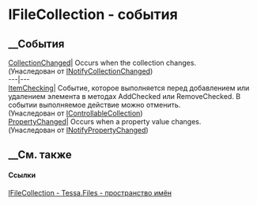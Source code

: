 # IFileCollection - события
##  __События
[CollectionChanged](https://learn.microsoft.com/dotnet/api/system.collections.specialized.inotifycollectionchanged.collectionchanged)|
Occurs when the collection changes.  
(Унаследован от
[INotifyCollectionChanged](https://learn.microsoft.com/dotnet/api/system.collections.specialized.inotifycollectionchanged))  
---|---  
[ItemChecking](E_Tessa_Platform_Collections_IControllableCollection_1_ItemChecking.htm)|
Событие, которое выполняется перед добавлением или удалением элемента в
методах AddChecked или RemoveChecked. В событии выполняемое действие можно
отменить.  
(Унаследован от
[IControllableCollection<TItem>](T_Tessa_Platform_Collections_IControllableCollection_1.htm))  
[PropertyChanged](https://learn.microsoft.com/dotnet/api/system.componentmodel.inotifypropertychanged.propertychanged)|
Occurs when a property value changes.  
(Унаследован от
[INotifyPropertyChanged](https://learn.microsoft.com/dotnet/api/system.componentmodel.inotifypropertychanged))  
##  __См. также
#### Ссылки
[IFileCollection - ](T_Tessa_Files_IFileCollection.htm)
[Tessa.Files - пространство имён](N_Tessa_Files.htm)
